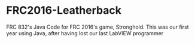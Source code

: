 # FRC2016-Leatherback
FRC 832's Java Code for FRC 2016's game, Stronghold.
This was our first year using Java, after having lost our last LabVIEW programmer
